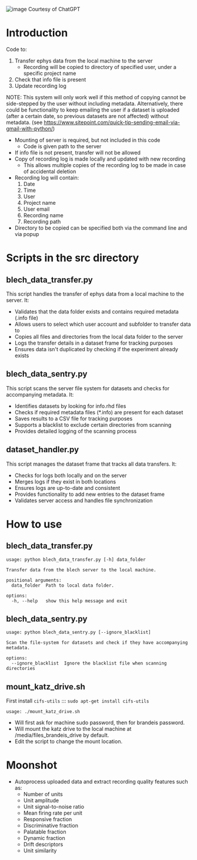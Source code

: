 ![image](https://github.com/user-attachments/assets/cb03c5c9-da50-40fa-9fbe-99e29376615c)
Courtesy of ChatGPT

# Introduction
Code to:
1. Transfer ephys data from the local machine to the server
    - Recording will be copied to directory of specified user, under a specific project name
2. Check that info file is present
3. Update recording log

NOTE: This system will only work well if this method of copying cannot be side-stepped
    by the user without including metadata.
    Alternatively, there could be functionality to keep emailing the user if a dataset is uploaded
    (after a certain date, so previous datasets are not affected) without metadata.
    (see https://www.sitepoint.com/quick-tip-sending-email-via-gmail-with-python/)

- Mounting of server is required, but not included in this code
    - Code is given path to the server
- If info file is not present, transfer will not be allowed
- Copy of recording log is made locally and updated with new recording
    - This allows multiple copies of the recording log to be made in case of accidental deletion
- Recording log will contain:
    1) Date
    2) Time
    3) User
    4) Project name
    5) User email
    6) Recording name
    7) Recording path
- Directory to be copied can be specified both via the command line and via popup

# Scripts in the src directory

## blech_data_transfer.py
This script handles the transfer of ephys data from a local machine to the server. It:
- Validates that the data folder exists and contains required metadata (.info file)
- Allows users to select which user account and subfolder to transfer data to
- Copies all files and directories from the local data folder to the server
- Logs the transfer details in a dataset frame for tracking purposes
- Ensures data isn't duplicated by checking if the experiment already exists

## blech_data_sentry.py
This script scans the server file system for datasets and checks for accompanying metadata. It:
- Identifies datasets by looking for info.rhd files
- Checks if required metadata files (*.info) are present for each dataset
- Saves results to a CSV file for tracking purposes
- Supports a blacklist to exclude certain directories from scanning
- Provides detailed logging of the scanning process

## dataset_handler.py
This script manages the dataset frame that tracks all data transfers. It:
- Checks for logs both locally and on the server
- Merges logs if they exist in both locations
- Ensures logs are up-to-date and consistent
- Provides functionality to add new entries to the dataset frame
- Validates server access and handles file synchronization

# How to use

## blech_data_transfer.py
```
usage: python blech_data_transfer.py [-h] data_folder

Transfer data from the blech server to the local machine.

positional arguments:
  data_folder  Path to local data folder.

options:
  -h, --help   show this help message and exit
```

## blech_data_sentry.py
```
usage: python blech_data_sentry.py [--ignore_blacklist]

Scan the file-system for datasets and check if they have accompanying metadata.

options:
  --ignore_blacklist  Ignore the blacklist file when scanning directories
```

## mount_katz_drive.sh
First install `cifs-utils` ::: `sudo apt-get install cifs-utils`
```
usage: ./mount_katz_drive.sh
```
- Will first ask for machine sudo password, then for brandeis password.
- Will mount the katz drive to the local machine at /media/files_brandeis_drive by default.
- Edit the script to change the mount location.

# Moonshot
- Autoprocess uploaded data and extract recording quality features such as:
    - Number of units
    - Unit amplitude
    - Unit signal-to-noise ratio
    - Mean firing rate per unit
    - Responsive fraction
    - Discriminative fraction
    - Palatable fraction
    - Dynamic fraction
    - Drift descriptors
    - Unit similarity
